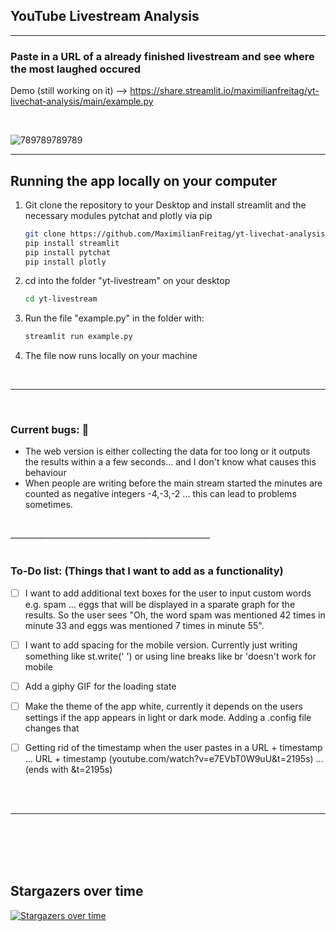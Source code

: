 ## YouTube Livestream Analysis

__________________________________________________

### Paste in a URL of a already finished livestream and see where the most laughed occured

Demo (still working on it) --> https://share.streamlit.io/maximilianfreitag/yt-livechat-analysis/main/example.py

<br>

![789789789789](https://user-images.githubusercontent.com/46624616/153844790-f9c62c62-760e-4321-826f-2f1747debe03.jpg)

__________________________________________________


<!-- GETTING STARTED -->
## Running the app locally on your computer


1. Git clone the repository to your Desktop and install streamlit and the necessary modules pytchat and plotly via pip
   ```sh
   git clone https://github.com/MaximilianFreitag/yt-livechat-analysis.git
   pip install streamlit
   pip install pytchat
   pip install plotly
   ```

2. cd into the folder "yt-livestream" on your desktop
   ```sh
   cd yt-livestream
   ```
   
3. Run the file "example.py" in the folder with:
   ```sh
   streamlit run example.py
   ```

4. The file now runs locally on your machine

<br>

__________________________________________________

<br>

### Current bugs: 🐞

- The web version is either collecting the data for too long or it outputs the results within a a few seconds... and I don't know what causes this behaviour 
- When people are writing before the main stream started the minutes are counted as negative integers -4,-3,-2 ... this can lead to problems sometimes.    




<br>
__________________________________________________

<br>
<br>

### To-Do list: (Things that I want to add as a functionality)

- [ ] I want to add additional text boxes for the user to input custom words e.g. spam ... eggs that will be displayed in a sparate graph for the results. So the user sees "Oh, the word spam was mentioned 42 times in minute 33 and eggs was mentioned 7 times in minute 55".
- [ ] I want to add spacing for the mobile version. Currently just writing something like st.write('  ') or using line breaks like br 'doesn't work for mobile
- [ ] Add a giphy GIF for the loading state 
- [ ] Make the theme of the app white, currently it depends on the users settings if the app appears in light or dark mode. Adding a .config file changes that
- [ ] Getting rid of the timestamp when the user pastes in a URL + timestamp ... URL + timestamp (youtube.com/watch?v=e7EVbT0W9uU&t=2195s) ... (ends with &t=2195s)


<br>
<br>

__________________________________________________

<br>
<br>
<br>
<br>


## Stargazers over time

[![Stargazers over time](https://starchart.cc/MaximilianFreitag/yt-livechat-analysis.svg)](https://starchart.cc/MaximilianFreitag/yt-livechat-analysis)
